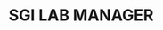 ---
title: "SGI LAB MANAGER"
description: "Sistema de Gestion de Inventarios para el laboratorio del Politecnico Jaime Izasa Cadavid."
---